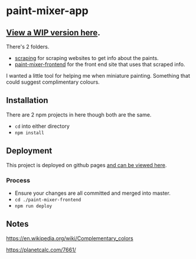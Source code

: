 # paint-mixer-app

## [View a WIP version here](https://matt123miller.github.io/paint-mixer-app/).

There's 2 folders.

- [scraping](./scraping/README.md) for scraping websites to get info about the paints.
- [paint-mixer-frontend](./paint-mixer-frontend/README.md) for the front end site that uses that scraped info.

I wanted a little tool for helping me when miniature painting. Something that could suggest complimentary colours.

## Installation

There are 2 npm projects in here though both are the same.

- `cd` into either directory
- `npm install`

## Deployment

This project is deployed on github pages [and can be viewed here](https://matt123miller.github.io/paint-mixer-app/).

### Process

- Ensure your changes are all committed and merged into master.
- `cd ./paint-mixer-frontend`
- `npm run deploy`

## Notes

https://en.wikipedia.org/wiki/Complementary_colors

https://planetcalc.com/7661/
